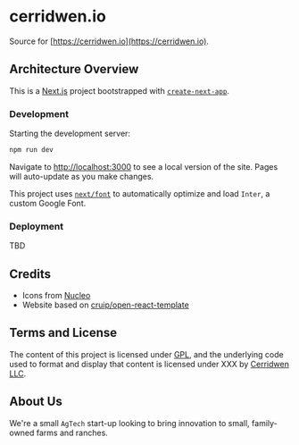 # cerridwen.io

Source for [https://cerridwen.io](https://cerridwen.io).

## Architecture Overview

This is a [Next.js](https://nextjs.org/) project bootstrapped with [`create-next-app`](https://github.com/vercel/next.js/tree/canary/packages/create-next-app).

### Development

Starting the development server:

```bash
npm run dev
```

Navigate to [http://localhost:3000](http://localhost:3000) to see a local version of the site. Pages will auto-update
as you make changes.

This project uses [`next/font`](https://nextjs.org/docs/basic-features/font-optimization) to automatically optimize and
load `Inter`, a custom Google Font.

### Deployment

TBD

## Credits

- Icons from [Nucleo](https://nucleoapp.com/)
- Website based on [cruip/open-react-template](https://github.com/cruip/open-react-template)

## Terms and License

The content of this project is licensed under [GPL](https://www.gnu.org/licenses/gpl-3.0.html), and the underlying
code used to format and display that content is licensed under XXX by [Cerridwen LLC](https://cerridwen.io).

## About Us

We're a small `AgTech` start-up looking to bring innovation to small, family-owned farms and ranches.
